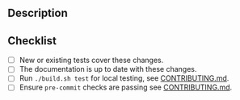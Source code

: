 ## Description
<!-- Provide a standalone description of changes in this PR. -->
<!-- Reference any issues closed by this PR with "closes #1234". -->
<!-- Read DEVELOPER_GUIDE.md. -->

## Checklist
- [ ] New or existing tests cover these changes.
- [ ] The documentation is up to date with these changes.
- [ ] Run `./build.sh test` for local testing, see [CONTRIBUTING.md](https://github.com/rapidsai/legate-dataframe/blob/main/CONTRIBUTING.md#testing).
- [ ] Ensure `pre-commit` checks are passing see [CONTRIBUTING.md](https://github.com/rapidsai/legate-dataframe/blob/main/CONTRIBUTING.md#Pre-commit-hooks).
